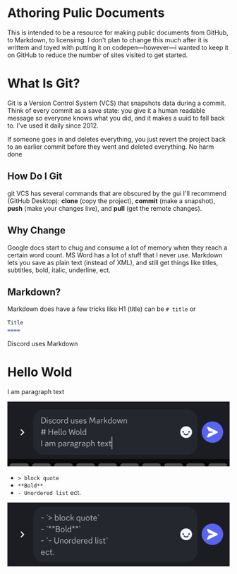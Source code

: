# Athoring Pulic Documents

This is intended to be a resource for making public documents from GitHub, to Markdown, to licensimg. I don't plan to change this much after it is writtem and toyed with putting it on codepen—however—i wanted to keep it on GitHub to reduce the number of sites visited to get started.

# What Is Git?

Git is a Version Control System (VCS) that snapshots data during a commit. Think of every commit as a save state: you give it a human readable message so everyone knows what you did, and it makes a uuid to fall back to. I've used it daily since 2012.

If someone goes in and deletes everything, you just revert the project back to an earlier commit before they went and deleted everything. No harm done

## How Do I Git
git VCS has several commands that are obscured by the gui I'll recommend (GitHub Desktop): **clone** (copy the project), **commit** (make a snapshot), **push** (make your changes live), and **pull** (get the remote changes). 

## Why Change
Google docs start to chug and consume a lot of memory when they reach a certain word count. MS Word has a lot of stuff that I never use. Markdown lets you save as plain text (instead of XML), and still get things like titles, subtitles, bold, italic, underline, ect.

## Markdown?
Markdown does have a few tricks like H1 (title) can be `# title` or 
```md
Title
====
```

Discord uses Markdown 
# Hello Wold
I am paragraph text

![Image](./eb3679b8fe2518c3884ac602a0243651.jpg) 

- `> block quote`
- `**Bold**`
- `- Unordered list`
ect.

![Image](./d430769ddc08cb1043d3ce1cb928e598.jpg)
